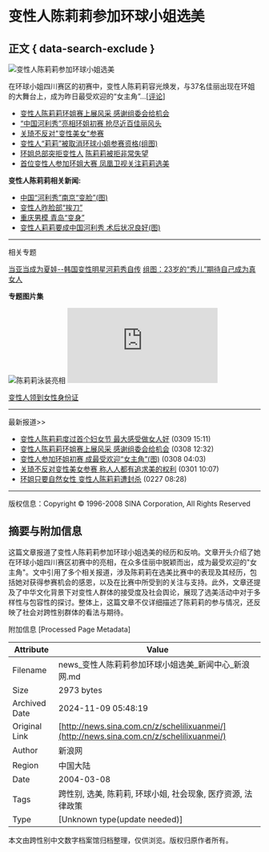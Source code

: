 # 变性人陈莉莉参加环球小姐选美

## 正文 { data-search-exclude }


![变性人陈莉莉参加环球小姐选美](http://i1.sinaimg.cn/dy/z/schelilixuanmei/U414P1T63D1155F1724DT20040308124316.gif)

在环球小姐四川赛区的初赛中，变性人陈莉莉容光焕发，与37名佳丽出现在环姐的大舞台上，成为昨日最受欢迎的“女主角”...\[[评论](http://comment.sina.com.cn/cgi-bin/comment/comment.cgi?channel=sh&newsid=3001620&face=&style=1)\]

- [变性人陈莉莉环姐赛上展风采 感谢组委会给机会](http://ent.sina.com.cn/s/m/2004-03-08/0715324340.html)
- [“中国河利秀”亮相环姐初赛 抢尽近百佳丽风头](http://news.sina.com.cn/s/2004-03-08/01583001500.shtml)
- [关琦不反对"变性美女"参赛](http://news.gd.sina.com.cn/ent/2004-03-01/323155.html)
- [变性人“莉莉”被取消环球小姐参赛资格(组图)](http://eladies.sina.com.cn/2004-02-27/87511.html)
- [环姐总部突拒变性人](http://news.sina.com.cn/c/2004-02-27/01521907307s.shtml) [陈莉莉被拒非常失望](http://ent.sina.com.cn/2004-02-27/0935315085.html)
- [首位变性人参加环姐大赛 凤凰卫视关注莉莉选美](http://ent.sina.com.cn/2004-02-24/0425311222.html)

**变性人陈莉莉相关新闻:**

- [中国“河利秀”南京“变脸”(图)](http://news.sina.com.cn/o/2004-01-13/03401569958s.shtml)　
- [变性人昨脸部“挨刀”](http://news.sina.com.cn/o/2004-01-13/07281571615s.shtml)　
- [重庆男模 青岛“变身”](http://news.sina.com.cn/s/2003-11-22/00161164887s.shtml)
- [变性人莉莉要成中国河利秀 术后状况良好(图)](http://news.sina.com.cn/s/2003-11-24/16341178882s.shtml)

---

相关专题

[当亚当成为夏娃--韩国变性明星河莉秀自传](http://cul.sina.com.cn/focus/helixiu/index.html)
[组图：23岁的“秀儿”期待自己成为真女人](http://news.sina.com.cn/s/2004-02-26/01402961603.shtml)

**专题图片集**

![陈莉莉泳装亮相](http://i1.sinaimg.cn/dy/z/schelilixuanmei/U414P1T63D1155F1215DT20040308124316.jpg)
![报名参赛](http://news.sina.com.cn/s/2004-02-27/09561912336s.shtml)

[变性人领到女性身份证](http://news.sina.com.cn/s/2004-02-13/07302846498.shtml)

---

最新报道>>

- [变性人陈莉莉度过首个妇女节 最大感受做女人好](http://news.sina.com.cn/s/2004-03-09/15113005621.shtml) (0309 15:11)
- [变性人陈莉莉环姐赛上展风采 感谢组委会给机会](http://ent.sina.com.cn/s/m/2004-03-08/0715324340.html) (0308 12:32)
- [变性人参加环姐初赛 成最受欢迎“女主角”(图)](http://news.sina.com.cn/s/2004-03-08/04033001620.shtml) (0308 04:03)
- [关琦不反对变性美女参赛 称人人都有追求美的权利](http://news.gd.sina.com.cn/ent/2004-03-01/323155.html) (0301 10:07)
- [环姐只要自然女性 变性人陈莉莉遭封杀](http://ent.sina.com.cn/2004-02-27/0852314794.html) (0227 08:28)

---

版权信息：Copyright © 1996-2008 SINA Corporation, All Rights Reserved

## 摘要与附加信息

<!-- tcd_abstract -->
这篇文章报道了变性人陈莉莉参加环球小姐选美的经历和反响。文章开头介绍了她在环球小姐四川赛区初赛中的亮相，在众多佳丽中脱颖而出，成为最受欢迎的"女主角"。文中引用了多个相关报道，涉及陈莉莉在选美比赛中的表现及其经历，包括她对获得参赛机会的感恩，以及在比赛中所受到的关注与支持。此外，文章还提及了中华文化背景下对变性人群体的接受度及社会舆论，展现了选美活动中对于多样性与包容性的探讨。整体上，这篇文章不仅详细描述了陈莉莉的参与情况，还反映了社会对跨性别群体的看法与期待。
<!-- tcd_abstract_end -->

附加信息 [Processed Page Metadata]

| Attribute       | Value                                  |
|-----------------|----------------------------------------|
| Filename        | news_变性人陈莉莉参加环球小姐选美_新闻中心_新浪网.md                             |
| Size            | 2973 bytes                           |
| Archived Date   | 2024-11-09 05:48:19                             |
| Original Link   | [http://news.sina.com.cn/z/schelilixuanmei/](http://news.sina.com.cn/z/schelilixuanmei/)                       |
| Author          | 新浪网                               |
| Region          | 中国大陆                               |
| Date            | 2004-03-08                                 |
| Tags            | 跨性别, 选美, 陈莉莉, 环球小姐, 社会现象, 医疗资源, 法律政策                                 |
| Type            | [Unknown type(update needed)]                                 |
<!-- tcd_table_end -->

本文由跨性别中文数字档案馆归档整理，仅供浏览。版权归原作者所有。
